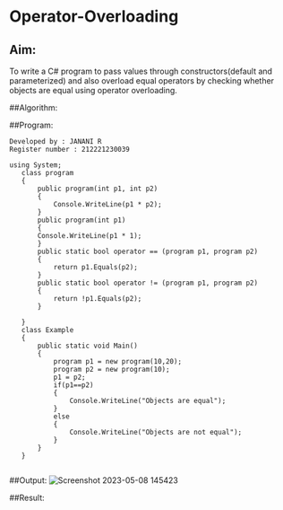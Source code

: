 # Operator-Overloading

## Aim:
 To write a C# program to pass values through constructors(default and parameterized) and also overload equal operators by checking whether objects are equal using operator overloading. 
 
 ##Algorithm:
 
 
 
 ##Program:
 ```
 Developed by : JANANI R
 Register number : 212221230039
 ```
 ```
 using System;
    class program
    {
        public program(int p1, int p2)
        {
            Console.WriteLine(p1 * p2);
        }
        public program(int p1)
        {
        Console.WriteLine(p1 * 1);
        }
        public static bool operator == (program p1, program p2)
        {
            return p1.Equals(p2);
        }
        public static bool operator != (program p1, program p2)
        {
            return !p1.Equals(p2);
        }

    }
    class Example
    {
        public static void Main()
        {
            program p1 = new program(10,20);
            program p2 = new program(10);
            p1 = p2;
            if(p1==p2)
            {
                Console.WriteLine("Objects are equal");
            }
            else
            {
                Console.WriteLine("Objects are not equal");
            }
        }
    }


 ```
 
 ##Output:
 ![Screenshot 2023-05-08 145423](https://user-images.githubusercontent.com/94288340/236788599-1fdb31c0-ac42-4055-8703-8d05cfcd55a3.png)
 
 ##Result:
